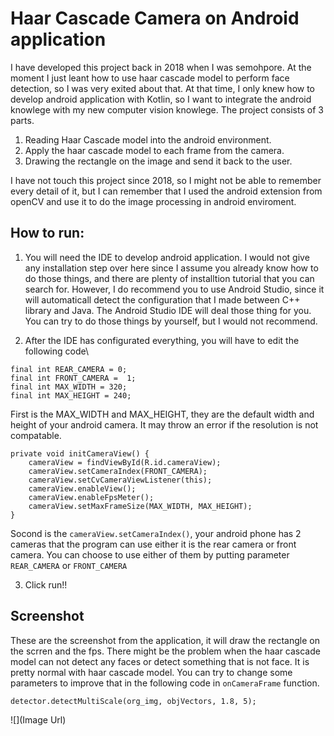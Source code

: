 Haar Cascade Camera on Android application
=========
I have developed this project back in 2018 when I was semohpore. At the moment I just leant how to use haar cascade model to perform face detection, so I was very exited about that.
At that time, I only knew how to develop android application with Kotlin, so I want to integrate the android knowlege with my new computer vision knowlege. The project consists of 3 parts.

1. Reading Haar Cascade model into the android environment.
2. Apply the haar cascade model to each frame from the camera.
3. Drawing the rectangle on the image and send it back to the user.

I have not touch this project since 2018, so I might not be able to remember every detail of it, but I can remember that I used the android extension from openCV and use it to do the
image processing in android enviroment.



How to run:
------
1. You will need the IDE to develop android application. I would not give any installation step over here since I assume you already know how to do those things, and there are plenty of
installtion tutorial that you can search for. However, I do recommend you to use Android Studio, since it will automaticall detect the configuration that I made between C++ library and Java.
The Android Studio IDE will deal those thing for you. You can try to do those things by yourself, but I would not recommend.

2. After the IDE has configurated everything, you will have to edit the following code\

```
final int REAR_CAMERA = 0;
final int FRONT_CAMERA =  1;
final int MAX_WIDTH = 320;
final int MAX_HEIGHT = 240;
```

First is the MAX_WIDTH and MAX_HEIGHT, they are the default width and height of your android camera. It may throw an error if the resolution is not compatable.



```
private void initCameraView() {
    cameraView = findViewById(R.id.cameraView);
    cameraView.setCameraIndex(FRONT_CAMERA);
    cameraView.setCvCameraViewListener(this);
    cameraView.enableView();
    cameraView.enableFpsMeter();
    cameraView.setMaxFrameSize(MAX_WIDTH, MAX_HEIGHT);
}
```

Socond is the `cameraView.setCameraIndex()`, your android phone has 2 cameras that the program can use either it is the rear camera or front camera. You can choose to use
either of them by putting parameter `REAR_CAMERA` or `FRONT_CAMERA`



3. Click run!!



Screenshot
------
These are the screenshot from the application, it will draw the rectangle on the scrren and the fps. There might be the problem when the haar cascade model can not detect any faces
or detect something that is not face. It is pretty normal with haar cascade model. You can try to change some parameters to improve that in the following code in `onCameraFrame` function.

`detector.detectMultiScale(org_img, objVectors, 1.8, 5);`

![](Image Url)